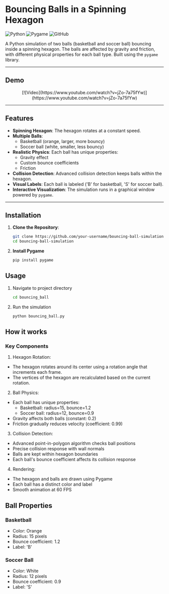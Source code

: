 # Bouncing Balls in a Spinning Hexagon

![Python](https://img.shields.io/badge/Python-3.x-blue) ![Pygame](https://img.shields.io/badge/Pygame-2.x-green) ![GitHub](https://img.shields.io/badge/GitHub-Open%20Source-brightgreen)

A Python simulation of two balls (basketball and soccer ball) bouncing inside a spinning hexagon. The balls are affected by gravity and friction, with different physical properties for each ball type. Built using the `pygame` library.

---

## Demo

<div align="center">
[![Video](https://www.youtube.com/watch?v=jZo-7a75fYw)](https://www.youtube.com/watch?v=jZo-7a75fYw)
</div>

---

## Features
- **Spinning Hexagon**: The hexagon rotates at a constant speed.
- **Multiple Balls**: 
  - Basketball (orange, larger, more bouncy)
  - Soccer ball (white, smaller, less bouncy)
- **Realistic Physics**: Each ball has unique properties:
  - Gravity effect
  - Custom bounce coefficients
  - Friction
- **Collision Detection**: Advanced collision detection keeps balls within the hexagon.
- **Visual Labels**: Each ball is labeled ('B' for basketball, 'S' for soccer ball).
- **Interactive Visualization**: The simulation runs in a graphical window powered by `pygame`.

---

## Installation
1. **Clone the Repository**:
   ```bash
   git clone https://github.com/your-username/bouncing-ball-simulation.git
   cd bouncing-ball-simulation
   ```
2. **Install Pygame**
   ```bash
   pip install pygame
   ```

## Usage
1. Navigate to project directory
   ```bash
   cd bouncing_ball
   ```
2. Run the simulation
   ```bash
   python bouncing_ball.py
   ```

## How it works

### Key Components

1. Hexagon Rotation:
- The hexagon rotates around its center using a rotation angle that increments each frame.
- The vertices of the hexagon are recalculated based on the current rotation.

2. Ball Physics:
- Each ball has unique properties:
  - Basketball: radius=15, bounce=1.2
  - Soccer ball: radius=12, bounce=0.9
- Gravity affects both balls (constant: 0.2)
- Friction gradually reduces velocity (coefficient: 0.99)

3. Collision Detection:
- Advanced point-in-polygon algorithm checks ball positions
- Precise collision response with wall normals
- Balls are kept within hexagon boundaries
- Each ball's bounce coefficient affects its collision response

4. Rendering:
- The hexagon and balls are drawn using Pygame
- Each ball has a distinct color and label
- Smooth animation at 60 FPS

## Ball Properties

### Basketball
- Color: Orange
- Radius: 15 pixels
- Bounce coefficient: 1.2
- Label: 'B'

### Soccer Ball
- Color: White
- Radius: 12 pixels
- Bounce coefficient: 0.9
- Label: 'S'
